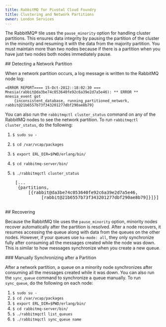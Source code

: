 ```yaml
---
title: RabbitMQ for Pivotal Cloud Foundry
title: Clustering and Network Partitions
owner: London Services
---
```


The RabbitMQ&reg; tile uses the `pause_minority` option for handling cluster partitions.
This ensures data integrity by pausing the partition of the cluster in the minority and resuming it with the data from the majority partition.
You must maintain more than two nodes because if there is a partition when you have just two nodes both nodes immediately pause.

##<a id="detect-partition"></a> Detecting a Network Partition

When a network partition occurs, a log message is written to the RabbitMQ node log:

```
=ERROR REPORT==== 15-Oct-2012::18:02:30 ===
Mnesia(rabbit@da3be74c053640fe92c6a39e2d7a5e46): ** ERROR ** mnesia_event got
    {inconsistent_database, running_partitioned_network, rabbit@21b6557b73f343201277dbf290ae8b79}
```

You can also run the `rabbitmqctl cluster_status` command on any of the RabbitMQ nodes to see the network partition. To run `rabbitmqctl cluster_status`, do the following:

1. `$ sudo su -`
1. `$ cd /var/vcap/packages`
1. `$ export ERL_DIR=$PWD/erlang/bin/`
1. `$ cd rabbitmq-server/bin/`
1. `$ ./rabbitmqctl cluster_status`

    <pre class="terminal"> [...
     {partitions,
         [{rabbit@da3be74c053640fe92c6a39e2d7a5e46,
              [rabbit@21b6557b73f343201277dbf290ae8b79]}]}]
    </pre>

##<a id="recovering"></a> Recovering

Because the RabbitMQ tile uses the `pause_minority` option, minority nodes recover automatically after the partition is resolved.
After a node recovers, it resumes accessing the queue along with data from the queues on the other nodes.
However, if your queues use `ha-mode: all`, they only synchronize fully after consuming all the messages created while the node was down.
This is similar to how messages synchronize when you create a new queue.

###<a id="manual-sync"></a> Manually Synchronizing after a Partition

After a network partition, a queue on a minority node synchronizes after consuming all the messages created while it was down.
You can also run the `sync_queue` command to synchronize a queue manually. To run `sync_queue`, do the following on each node:

1. `$ sudo su -`
1. `$ cd /var/vcap/packages`
1. `$ export ERL_DIR=$PWD/erlang/bin/`
1. `$ cd rabbitmq-server/bin/`
1. `$ ./rabbitmqctl list_queues`
1. `$ ./rabbitmqctl sync_queue name`
